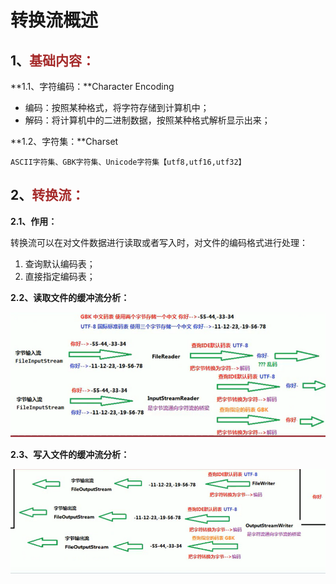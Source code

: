 # 转换流概述

## 1、<span style="color:brown">基础内容：</span>

**1.1、字符编码：**Character Encoding

- 编码：按照某种格式，将字符存储到计算机中；
- 解码：将计算机中的二进制数据，按照某种格式解析显示出来；

**1.2、字符集：**Charset

```apl
ASCII字符集、GBK字符集、Unicode字符集【utf8,utf16,utf32】
```



## 2、<span style="color:brown">转换流：</span>

**2.1、作用：**

转换流可以在对文件数据进行读取或者写入时，对文件的编码格式进行处理：

1. 查询默认编码表；
2. 直接指定编码表；

**2.2、读取文件的缓冲流分析：**

![](https://raw.githubusercontent.com/root-bine/image/main/Typora-image/%E8%AF%BB%E5%8F%96%E6%96%87%E4%BB%B6.png)

**2.3、写入文件的缓冲流分析：**

![](https://raw.githubusercontent.com/root-bine/image/main/Typora-image/%E5%86%99%E5%85%A5%E6%96%87%E4%BB%B6.png)